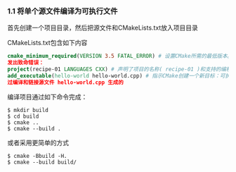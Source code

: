 ### 1.1 将单个源文件编译为可执行文件

首先创建一个项目目录，然后把源文件和CMakeLists.txt放入项目目录

CMakeLists.txt包含如下内容

```cmake
cmake_minimum_required(VERSION 3.5 FATAL_ERROR) # 设置CMake所需的最低版本。如果使用的CMake版本低于该版本，则会
发出致命错误：
project(recipe-01 LANGUAGES CXX) # 声明了项目的名称( recipe-01 )和支持的编程语言(CXX代表C++)：
add_executable(hello-world hello-world.cpp) # 指示CMake创建一个新目标：可执行文件 hello-world 。这个可执行文件是通
过编译和链接源文件 hello-world.cpp 生成的
```

编译项目通过如下命令完成：

```shell
$ mkdir build
$ cd build
$ cmake ..
$ cmake --build .
```

或者采用更简单的方式

```shell
$ cmake -Bbuild -H.
$ cmake --build build/
```
